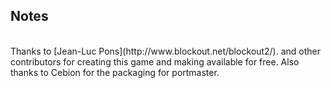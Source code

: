 ## Notes
<br/>
Thanks to [Jean-Luc Pons](http://www.blockout.net/blockout2/). and other contributors for creating this game and making available for free. Also thanks to Cebion for the packaging for portmaster.
<br/>
